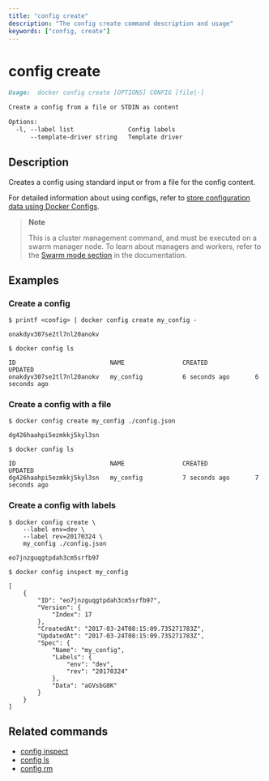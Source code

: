 ```yaml
---
title: "config create"
description: "The config create command description and usage"
keywords: ["config, create"]
---
```


# config create

```Markdown
Usage:  docker config create [OPTIONS] CONFIG [file|-]

Create a config from a file or STDIN as content

Options:
  -l, --label list               Config labels
      --template-driver string   Template driver
```

## Description

Creates a config using standard input or from a file for the config content.

For detailed information about using configs, refer to [store configuration data using Docker Configs](https://docs.docker.com/engine/swarm/configs/).

> **Note**
>
> This is a cluster management command, and must be executed on a swarm
> manager node. To learn about managers and workers, refer to the
> [Swarm mode section](https://docs.docker.com/engine/swarm/) in the
> documentation.

## Examples

### Create a config

```console
$ printf <config> | docker config create my_config -

onakdyv307se2tl7nl20anokv

$ docker config ls

ID                          NAME                CREATED             UPDATED
onakdyv307se2tl7nl20anokv   my_config           6 seconds ago       6 seconds ago
```

### Create a config with a file

```console
$ docker config create my_config ./config.json

dg426haahpi5ezmkkj5kyl3sn

$ docker config ls

ID                          NAME                CREATED             UPDATED
dg426haahpi5ezmkkj5kyl3sn   my_config           7 seconds ago       7 seconds ago
```

### Create a config with labels

```console
$ docker config create \
    --label env=dev \
    --label rev=20170324 \
    my_config ./config.json

eo7jnzguqgtpdah3cm5srfb97
```

```console
$ docker config inspect my_config

[
    {
        "ID": "eo7jnzguqgtpdah3cm5srfb97",
        "Version": {
            "Index": 17
        },
        "CreatedAt": "2017-03-24T08:15:09.735271783Z",
        "UpdatedAt": "2017-03-24T08:15:09.735271783Z",
        "Spec": {
            "Name": "my_config",
            "Labels": {
                "env": "dev",
                "rev": "20170324"
            },
            "Data": "aGVsbG8K"
        }
    }
]
```


## Related commands

* [config inspect](config_inspect.md)
* [config ls](config_ls.md)
* [config rm](config_rm.md)
